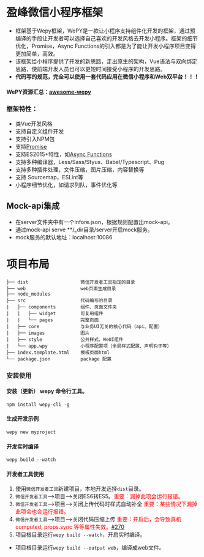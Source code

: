 # 盈峰微信小程序框架
* 框架基于Wepy框架，WePY是一款让小程序支持组件化开发的框架，通过预编译的手段让开发者可以选择自己喜欢的开发风格去开发小程序。框架的细节优化，Promise，Async Functions的引入都是为了能让开发小程序项目变得更加简单，高效。
* 该框架给小程序提供了开发的新思路，走出原生的架构，Vue语法与双向绑定思路，使前端开发人员也可以更短时间接受小程序的开发思路。
* <strong>代码写的规范，完全可以使用一套代码应用在微信小程序和Web双平台！！！</strong>

#### WePY资源汇总：[awesome-wepy](https://github.com/aben1188/awesome-wepy)

### 框架特性：
* 类Vue开发风格
* 支持自定义组件开发
* 支持引入NPM包
* 支持[Promise](https://github.com/wepyjs/wepy/wiki/wepy%E9%A1%B9%E7%9B%AE%E4%B8%AD%E4%BD%BF%E7%94%A8Promise)
* 支持ES2015+特性，如[Async Functions](https://github.com/wepyjs/wepy/wiki/wepy%E9%A1%B9%E7%9B%AE%E4%B8%AD%E4%BD%BF%E7%94%A8async-await)
* 支持多种编译器，Less/Sass/Styus、Babel/Typescript、Pug
* 支持多种插件处理，文件压缩，图片压缩，内容替换等
* 支持 Sourcemap，ESLint等
* 小程序细节优化，如请求列队，事件优化等

## Mock-api集成
* 在server文件夹中有一个infore.json，根据规则配置出mock-api。
* 通过mock-api serve **/_dir目录/server开启mock服务。
* mock服务的默认地址：localhost:10086


# 项目布局

```
├── dist                   微信开发者工具指定的目录
├── web                    web页面生成目录
├── node_modules           
├── src                    代码编写的目录
|   ├── components         组件、页面文件夹
|   |   ├── widget         可复用组件
|   |   └── pages          完整页面
|   ├── core               与业务UI无关的核心代码（api、配置）
|   ├── images             图片
|   ├── style              公共样式、WeUI组件
|   └── app.wpy            小程序配置项（全局样式配置、声明钩子等）
├── index.template.html    模板页面html
└── package.json           package 配置
```
### 安装使用

#### 安装（更新） wepy 命令行工具。

```console
npm install wepy-cli -g
```

#### 生成开发示例

```console
wepy new myproject
```

#### 开发实时编译

```console
wepy build --watch
```

#### 开发者工具使用

1. 使用`微信开发者工具`新建项目，本地开发选择`dist`目录。
2. `微信开发者工具`-->项目-->关闭ES6转ES5。<font style="color:red">重要：漏掉此项会运行报错。</font>
3. `微信开发者工具`-->项目-->关闭上传代码时样式自动补全 <font style="color:red">重要：某些情况下漏掉此项会也会运行报错。</font>
4. `微信开发者工具`-->项目-->关闭代码压缩上传 <font style="color:red">重要：开启后，会导致真机computed, props.sync 等等属性失效。[#270](https://github.com/wepyjs/wepy/issues/270)</font>
5. 项目根目录运行`wepy build --watch`，开启实时编译。
*  项目根目录运行`wepy build --output web`，编译成web文件。



